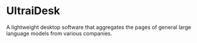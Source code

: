 # UltraiDesk
A lightweight desktop software that aggregates the pages of general large language models from various companies.
